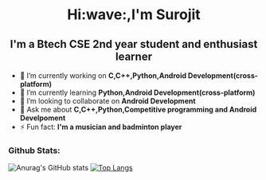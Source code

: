<h1 align="center">Hi:wave:,I'm Surojit</h1>   
<h2 align="center">I'm a Btech CSE 2nd year student and enthusiast learner</h2> 

- 🔭 I’m currently working on **C,C++,Python,Android Development(cross-platform)**
- 🌱 I’m currently learning **Python,Android Development(cross-platform)**
- 👯 I’m looking to collaborate on **Android Development**
- 💬 Ask me about **C,C++,Python,Competitive programming and Android Develpoment**
- ⚡ Fun fact: **I'm a musician and badminton player**


<h3>Github Stats:</h3>

![Anurag's GitHub stats](https://github-readme-stats.vercel.app/api?username=thesurojit-das&show_icons=true&theme=github_dark&hide=contribs,prs)	[![Top Langs](https://github-readme-stats.vercel.app/api/top-langs/?username=thesurojit-das&layout=compact&theme=github_dark )](https://github.com/anuraghazra/github-readme-stats)









